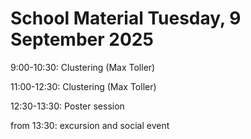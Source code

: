 # School Material Tuesday, 9 September 2025

9:00-10:30: Clustering (Max Toller)

11:00-12:30: Clustering (Max Toller)

12:30-13:30: Poster session

from 13:30: excursion and social event

